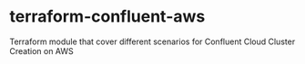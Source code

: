 # terraform-confluent-aws
Terraform module that cover different scenarios for Confluent Cloud Cluster Creation on AWS 
